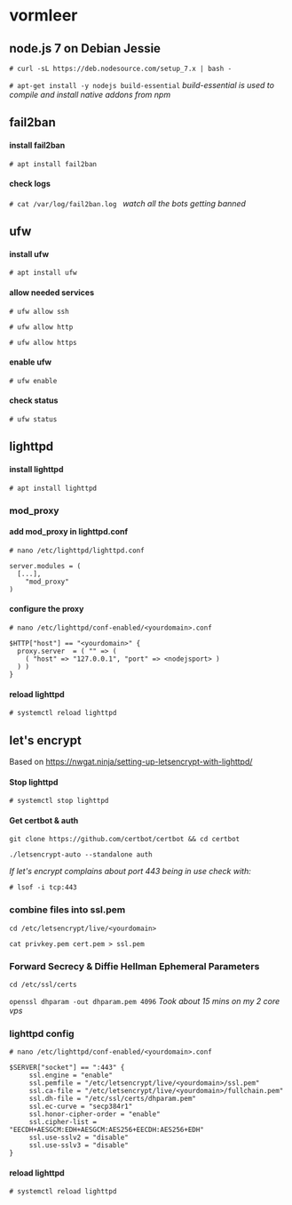# vormleer

## node.js 7 on Debian Jessie

`# curl -sL https://deb.nodesource.com/setup_7.x | bash -`

`# apt-get install -y nodejs build-essential` *build-essential is used to compile and install native addons from npm*


## fail2ban

#### install fail2ban

`# apt install fail2ban`

#### check logs
`# cat /var/log/fail2ban.log `
*watch all the bots getting banned*


## ufw

#### install ufw

`# apt install ufw`

#### allow needed services

`# ufw allow ssh`

`# ufw allow http`

`# ufw allow https`

#### enable ufw

`# ufw enable`

#### check status

`# ufw status`



## lighttpd

#### install lighttpd

`# apt install lighttpd`

### mod_proxy

#### add mod_proxy in lighttpd.conf

`# nano /etc/lighttpd/lighttpd.conf`

```
server.modules = (
  [...],
	"mod_proxy"
)

```

#### configure the proxy

`# nano /etc/lighttpd/conf-enabled/<yourdomain>.conf`

```
$HTTP["host"] == "<yourdomain>" {
  proxy.server  = ( "" => (
    ( "host" => "127.0.0.1", "port" => <nodejsport> )
  ) )
}
```

#### reload lighttpd

`# systemctl reload lighttpd`


## let's encrypt
Based on https://nwgat.ninja/setting-up-letsencrypt-with-lighttpd/

#### Stop lighttpd

`# systemctl stop lighttpd`

#### Get certbot & auth 

`git clone https://github.com/certbot/certbot && cd certbot`

`./letsencrypt-auto --standalone auth`

*If let's encrypt complains about port 443 being in use check with:*

`# lsof -i tcp:443`

### combine files into ssl.pem

`cd /etc/letsencrypt/live/<yourdomain>`

`cat privkey.pem cert.pem > ssl.pem`

### Forward Secrecy & Diffie Hellman Ephemeral Parameters

`cd /etc/ssl/certs`

`openssl dhparam -out dhparam.pem 4096`
*Took about 15 mins on my 2 core vps*

### lighttpd config

`# nano /etc/lighttpd/conf-enabled/<yourdomain>.conf`

```
$SERVER["socket"] == ":443" {
     ssl.engine = "enable"
     ssl.pemfile = "/etc/letsencrypt/live/<yourdomain>/ssl.pem"
     ssl.ca-file = "/etc/letsencrypt/live/<yourdomain>/fullchain.pem"
     ssl.dh-file = "/etc/ssl/certs/dhparam.pem"
     ssl.ec-curve = "secp384r1"
     ssl.honor-cipher-order = "enable"
     ssl.cipher-list = "EECDH+AESGCM:EDH+AESGCM:AES256+EECDH:AES256+EDH"
     ssl.use-sslv2 = "disable"
     ssl.use-sslv3 = "disable"
}
```

#### reload lighttpd

`# systemctl reload lighttpd`
